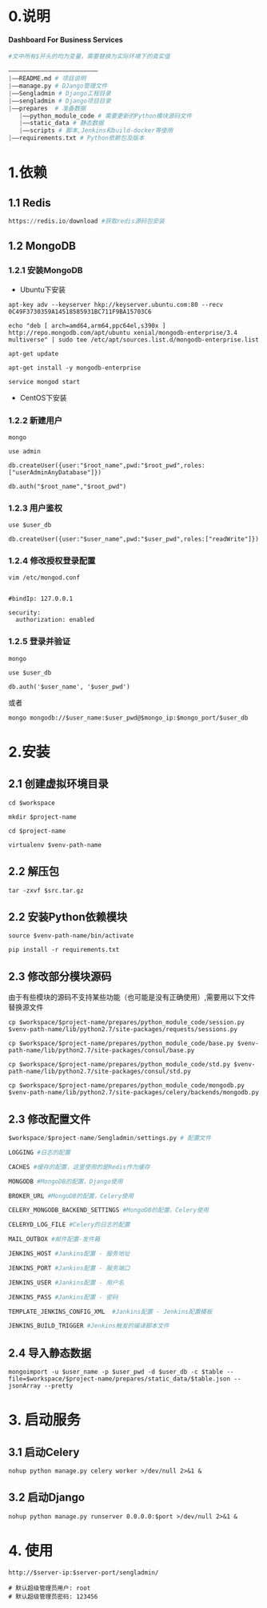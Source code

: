 # 0.说明
#### Dashboard For Business Services

```python
#文中所有$开头的均为变量，需要替换为实际环境下的真实值

—————————————————————————
|——README.md # 项目说明
|——manage.py # DJango管理文件
|——Sengladmin # Django工程目录
|——sengladmin # Django项目目录
|——prepares  # 准备数据
   |——python_module_code # 需要更新的Python模块源码文件
   |——static_data # 静态数据
   |——scripts # 脚本,Jenkins和build-docker等使用
|——requirements.txt # Python依赖包及版本
```


# 1.依赖
## 1.1 Redis
```python
https://redis.io/download #获取redis源码包安装
```

## 1.2 MongoDB
### 1.2.1 安装MongoDB
- Ubuntu下安装

```
apt-key adv --keyserver hkp://keyserver.ubuntu.com:80 --recv 0C49F3730359A14518585931BC711F9BA15703C6

echo "deb [ arch=amd64,arm64,ppc64el,s390x ] http://repo.mongodb.com/apt/ubuntu xenial/mongodb-enterprise/3.4 multiverse" | sudo tee /etc/apt/sources.list.d/mongodb-enterprise.list

apt-get update

apt-get install -y mongodb-enterprise

service mongod start
```

- CentOS下安装

### 1.2.2 新建用户
```
mongo

use admin

db.createUser({user:"$root_name",pwd:"$root_pwd",roles:["userAdminAnyDatabase"]})

db.auth("$root_name","$root_pwd")

```

### 1.2.3 用户鉴权
```
use $user_db

db.createUser({user:"$user_name",pwd:"$user_pwd",roles:["readWrite"]})
```

### 1.2.4 修改授权登录配置
```
vim /etc/mongod.conf


#bindIp: 127.0.0.1

security:
  authorization: enabled
```

### 1.2.5 登录并验证
```
mongo

use $user_db

db.auth('$user_name', '$user_pwd')
```
或者
```
mongo mongodb://$user_name:$user_pwd@$mongo_ip:$mongo_port/$user_db
```

# 2.安装
## 2.1 创建虚拟环境目录
```
cd $workspace

mkdir $project-name

cd $project-name

virtualenv $venv-path-name
```

## 2.2 解压包
```
tar -zxvf $src.tar.gz
```

## 2.2 安装Python依赖模块
```
source $venv-path-name/bin/activate

pip install -r requirements.txt
```
## 2.3 修改部分模块源码
由于有些模块的源码不支持某些功能（也可能是没有正确使用）,需要用以下文件替换源文件
```
cp $workspace/$project-name/prepares/python_module_code/session.py $venv-path-name/lib/python2.7/site-packages/requests/sessions.py

cp $workspace/$project-name/prepares/python_module_code/base.py $venv-path-name/lib/python2.7/site-packages/consul/base.py

cp $workspace/$project-name/prepares/python_module_code/std.py $venv-path-name/lib/python2.7/site-packages/consul/std.py

cp $workspace/$project-name/prepares/python_module_code/mongodb.py $venv-path-name/lib/python2.7/site-packages/celery/backends/mongodb.py
```

## 2.3 修改配置文件
```python
$workspace/$project-name/Sengladmin/settings.py # 配置文件

LOGGING #日志的配置

CACHES #缓存的配置，这里使用的是Redis作为缓存

MONGODB #MongoDB的配置，Django使用

BROKER_URL #MongoDB的配置，Celery使用

CELERY_MONGODB_BACKEND_SETTINGS #MongoDB的配置，Celery使用

CELERYD_LOG_FILE #Celery的日志的配置 

MAIL_OUTBOX #邮件配置-发件箱

JENKINS_HOST #Jankins配置 - 服务地址

JENKINS_PORT #Jankins配置 - 服务端口

JENKINS_USER #Jankins配置 - 用户名

JENKINS_PASS #Jankins配置 - 密码

TEMPLATE_JENKINS_CONFIG_XML  #Jankins配置 - Jenkins配置模板 

JENKINS_BUILD_TRIGGER #Jenkins触发的编译脚本文件
```

## 2.4 导入静态数据
```
mongoimport -u $user_name -p $user_pwd -d $user_db -c $table --file=$workspace/$project-name/prepares/static_data/$table.json --jsonArray --pretty
```

# 3. 启动服务
## 3.1 启动Celery
```
nohup python manage.py celery worker >/dev/null 2>&1 &
```

## 3.2 启动Django
```
nohup python manage.py runserver 0.0.0.0:$port >/dev/null 2>&1 &
```

# 4. 使用
```
http://$server-ip:$server-port/sengladmin/

# 默认超级管理员用户: root
# 默认超级管理员密码: 123456
```

